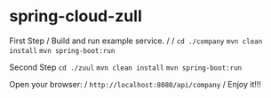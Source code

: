 # spring-cloud-zull

First Step /
Build and run example service. /
/
``cd ./company``
``mvn clean install``
``mvn spring-boot:run``

Second Step 
``cd ./zuul``
``mvn clean install``
``mvn spring-boot:run``

Open your browser: /
``http://localhost:8080/api/company``
/
Enjoy it!!!
